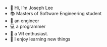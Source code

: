 - 👋 Hi, I’m Joseph Lee
- 📚 Masters of Software Engineering student
- 🔨 an engineer
- 💻 a programmer
- 🥽 a VR enthusiast.
- 🌱 I enjoy learning new things
